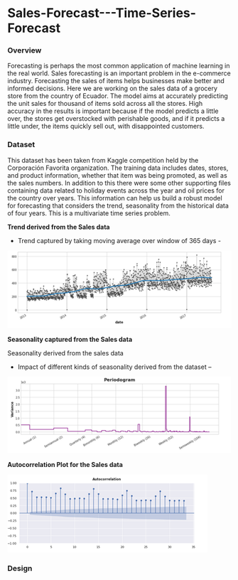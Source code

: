 # Sales-Forecast---Time-Series-Forecast
### Overview

Forecasting is perhaps the most common application of machine learning in the real world. Sales forecasting is an important problem in the e-commerce industry. Forecasting the sales of items helps businesses make better and informed decisions. 
Here we are working on the sales data of a grocery store from the country of Ecuador. The model aims at accurately predicting the unit sales for thousand of items sold across all the stores. High accuracy in the results is important because if the model predicts a little over, the stores get overstocked with perishable goods, and if it predicts a little under, the items quickly sell out, with disappointed customers.

### Dataset

This dataset has been taken from Kaggle competition held by the Corporación Favorita organization. The training data includes dates, stores, and product information, whether that item was being promoted, as well as the sales numbers. In addition to this there were some other supporting files containing data related to holiday events across the year and oil prices for the country over years. This information can help us build a robust model for forecasting that considers the trend, seasonality from the historical data of four years. This is a multivariate time series problem.

**Trend derived from the Sales data**
* Trend captured by taking moving average over window of 365 days -

![image](https://github.com/Ruparna25/Sales-Forecast---Time-Series-Forecast/blob/main/images/year_window.png)

**Seasonality captured from the Sales data**

Seasonality derived from the sales data

* Impact of different kinds of seasonality derived from the dataset –

![image](https://github.com/Ruparna25/Sales-Forecast---Time-Series-Forecast/blob/main/images/Periodgram.png)

**Autocorrelation Plot for the Sales data**

![image](https://github.com/Ruparna25/Sales-Forecast---Time-Series-Forecast/blob/main/images/ACF.png)

### Design


